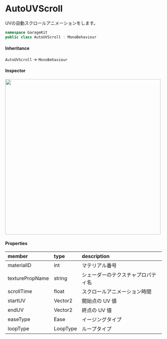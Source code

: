 # AutoUVScroll

UVの自動スクロールアニメーションをします。

```csharp
namespace GarageKit
public class AutoUVScroll : MonoBehaviour
```

#### Inheritance

`AutoUVScroll` -> `MonoBehaviour`

#### Inspector

<img src="~/image/script_reference/autouvscroll_inspector.png" width="500px"/>

#### Properties

|member|type|description|
|:--|:--|:--|
|materialID|int|マテリアル番号|
|texturePropName|string|シェーダーのテクスチャプロパティ名|
|scrollTime|float|スクロールアニメーション時間|
|startUV|Vector2|開始点の UV 値|
|endUV|Vector2|終点の UV 値|
|easeType|Ease|イージングタイプ|
|loopType|LoopType|ループタイプ|
